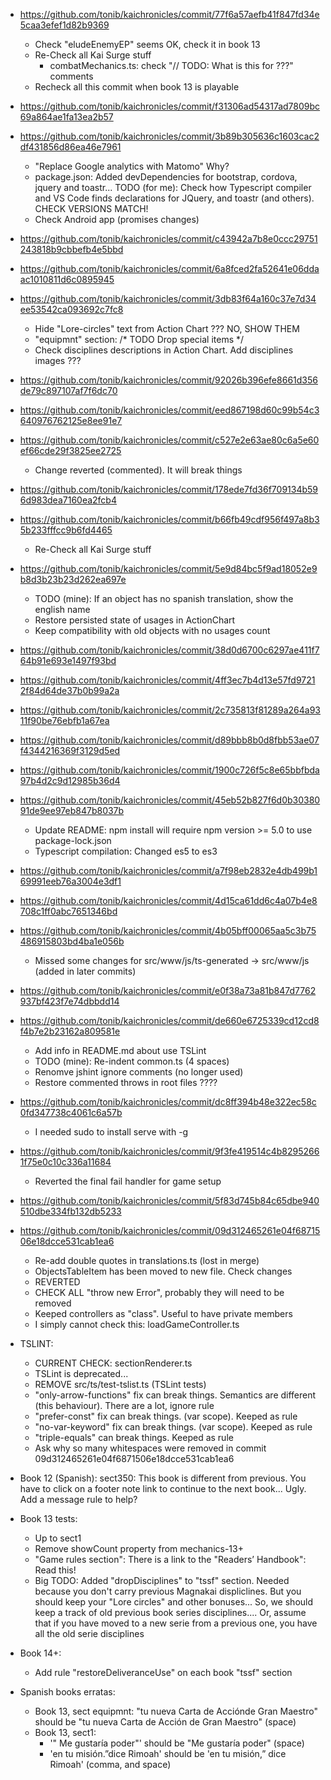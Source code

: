 * https://github.com/tonib/kaichronicles/commit/77f6a57aefb41f847fd34e5caa3efef1d82b9369
    - Check "eludeEnemyEP" seems OK, check it in book 13
    - Re-Check all Kai Surge stuff
        * combatMechanics.ts: check "// TODO: What is this for ???" comments
    - Recheck all this commit when book 13 is playable

* https://github.com/tonib/kaichronicles/commit/f31306ad54317ad7809bc69a864ae1fa13ea2b57
    
* https://github.com/tonib/kaichronicles/commit/3b89b305636c1603cac2df431856d86ea46e7961
    - "Replace Google analytics with Matomo" Why?
    - package.json: Added devDependencies for bootstrap, cordova, jquery and toastr... TODO (for me): Check how Typescript compiler
      and VS Code finds declarations for JQuery, and toastr (and others). CHECK VERSIONS MATCH!
    - Check Android app (promises changes)

* https://github.com/tonib/kaichronicles/commit/c43942a7b8e0ccc29751243818b9cbbefb4e5bbd

* https://github.com/tonib/kaichronicles/commit/6a8fced2fa52641e06ddaac1010811d6c0895945

* https://github.com/tonib/kaichronicles/commit/3db83f64a160c37e7d34ee53542ca093692c7fc8
    - Hide "Lore-circles" text from Action Chart ??? NO, SHOW THEM
    - "equipmnt" section: /* TODO Drop special items */
    - Check disciplines descriptions in Action Chart. Add disciplines images ???

* https://github.com/tonib/kaichronicles/commit/92026b396efe8661d356de79c897107af7f6dc70

* https://github.com/tonib/kaichronicles/commit/eed867198d60c99b54c3640976762125e8ee91e7

* https://github.com/tonib/kaichronicles/commit/c527e2e63ae80c6a5e60ef66cde29f3825ee2725
    - Change reverted (commented). It will break things

* https://github.com/tonib/kaichronicles/commit/178ede7fd36f709134b596d983dea7160ea2fcb4

* https://github.com/tonib/kaichronicles/commit/b66fb49cdf956f497a8b35b233fffcc9b6fd4465
    - Re-Check all Kai Surge stuff
    
* https://github.com/tonib/kaichronicles/commit/5e9d84bc5f9ad18052e9b8d3b23b23d262ea697e
    - TODO (mine): If an object has no spanish translation, show the english name
    - Restore persisted state of usages in ActionChart
    - Keep compatibility with old objects with no usages count

* https://github.com/tonib/kaichronicles/commit/38d0d6700c6297ae411f764b91e693e1497f93bd

* https://github.com/tonib/kaichronicles/commit/4ff3ec7b4d13e57fd97212f84d64de37b0b99a2a
    
* https://github.com/tonib/kaichronicles/commit/2c735813f81289a264a9311f90be76ebfb1a67ea

* https://github.com/tonib/kaichronicles/commit/d89bbb8b0d8fbb53ae07f4344216369f3129d5ed

* https://github.com/tonib/kaichronicles/commit/1900c726f5c8e65bbfbda97b4d2c9d12985b36d4

* https://github.com/tonib/kaichronicles/commit/45eb52b827f6d0b3038091de9ee97eb847b8037b
    - Update README: npm install will require npm version >= 5.0 to use package-lock.json
    - Typescript compilation: Changed es5 to es3
    
* https://github.com/tonib/kaichronicles/commit/a7f98eb2832e4db499b169991eeb76a3004e3df1

* https://github.com/tonib/kaichronicles/commit/4d15ca61dd6c4a07b4e8708c1ff0abc7651346bd

* https://github.com/tonib/kaichronicles/commit/4b05bff00065aa5c3b75486915803bd4ba1e056b
    - Missed some changes for src/www/js/ts-generated -> src/www/js (added in later commits)

* https://github.com/tonib/kaichronicles/commit/e0f38a73a81b847d7762937bf423f7e74dbbdd14


* https://github.com/tonib/kaichronicles/commit/de660e6725339cd12cd8f4b7e2b23162a809581e
    - Add info in README.md about use TSLint
    - TODO (mine): Re-indent common.ts (4 spaces)
    - Renomve jshint ignore comments (no longer used)
    - Restore commented throws in root files ????

* https://github.com/tonib/kaichronicles/commit/dc8ff394b48e322ec58c0fd347738c4061c6a57b
    - I needed sudo to install serve with -g

* https://github.com/tonib/kaichronicles/commit/9f3fe419514c4b82952661f75e0c10c336a11684
    - Reverted the final fail handler for game setup

* https://github.com/tonib/kaichronicles/commit/5f83d745b84c65dbe940510dbe334fb132db5233
    
* https://github.com/tonib/kaichronicles/commit/09d312465261e04f6871506e18dcce531cab1ea6
    - Re-add double quotes in translations.ts (lost in merge)
    - ObjectsTableItem has been moved to new file. Check changes
    - REVERTED
    - CHECK ALL "throw new Error", probably they will need to be removed
    - Keeped controllers as "class". Useful to have private members
    - I simply cannot check this: loadGameController.ts


* TSLINT:
    - CURRENT CHECK: sectionRenderer.ts
    - TSLint is deprecated...
    - REMOVE src/ts/test-tslist.ts (TSLint tests)
    - "only-arrow-functions" fix can break things. Semantics are different (this behaviour). There are a lot, ignore rule
    - "prefer-const" fix can break things. (var scope). Keeped as rule
    - "no-var-keyword" fix can break things. (var scope). Keeped as rule
    - "triple-equals" can break things. Keeped as rule
    - Ask why so many whitespaces were removed in commit 09d312465261e04f6871506e18dcce531cab1ea6

* Book 12 (Spanish):
    sect350: This book is different from previous. You have to click on a footer note link to continue to the next book...
    Ugly. Add a message rule to help?

* Book 13 tests:
    - Up to sect1
    - Remove showCount property from mechanics-13+
    - "Game rules section": There is a link to the "Readers’ Handbook": Read this!
    - Big TODO: Added "dropDisciplines" to "tssf" section. Needed because you don't carry previous Magnakai displiclines.
      But you should keep your "Lore circles" and other bonuses... So, we should keep a track of old previous book series
      disciplines.... Or, assume that if you have moved to a new serie from a previous one, you have all the old serie 
      disciplines

* Book 14+:
    - Add rule "restoreDeliveranceUse" on each book "tssf" section

* Spanish books erratas:
    - Book 13, sect equipmnt: "tu nueva Carta de Acciónde Gran Maestro" should be "tu nueva Carta de Acción de Gran Maestro" (space)
    - Book 13, sect1: 
        * '" Me gustaría poder"' should be "Me gustaría poder" (space)
        * 'en tu misión.”dice Rimoah' should be 'en tu misión,” dice Rimoah' (comma, and space)